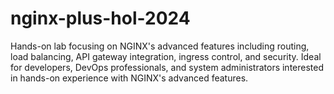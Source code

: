 # nginx-plus-hol-2024
Hands-on lab focusing on NGINX's advanced features including routing, load balancing, API gateway integration, ingress control, and security. Ideal for developers, DevOps professionals, and system administrators interested in hands-on experience with NGINX's advanced features.
